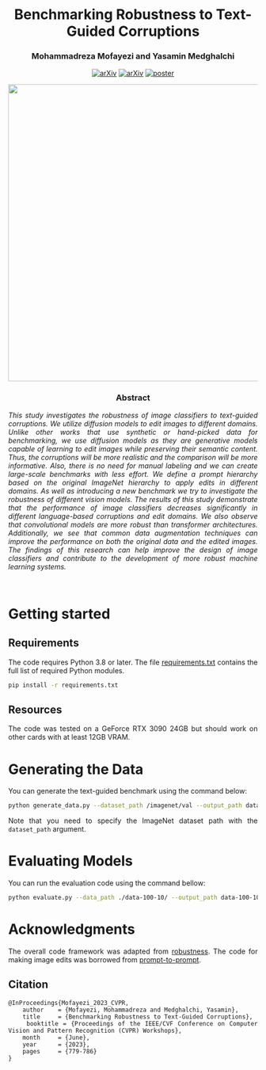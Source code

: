 <div align="center">
<h1> Benchmarking Robustness to Text-Guided Corruptions </h1>
<h3>

Mohammadreza Mofayezi and Yasamin Medghalchi </h3>

[![arXiv](https://img.shields.io/badge/paper-cvpr2023-gold)](https://openaccess.thecvf.com/content/CVPR2023W/GCV/html/Mofayezi_Benchmarking_Robustness_to_Text-Guided_Corruptions_CVPRW_2023_paper.html)
[![arXiv](https://img.shields.io/badge/arXiv-2304.02963-red)](https://arxiv.org/abs/2304.02963)
[![poster](https://img.shields.io/badge/poster-orange)](https://drive.google.com/file/d/1Ed0UE1mGoiqKKe5Xw5N6vxa2eOYpwgmb/view?usp=sharing) 

<image src="docs/Overview.png" width="600">
</div>

<div align="center"> <h3> Abstract </h3>  </div>
<div align="justify">

*This study investigates the robustness of image classifiers to text-guided corruptions. We utilize diffusion models to edit images to different domains. Unlike other works that use synthetic or hand-picked data for benchmarking, we use diffusion models as they are generative models capable of learning to edit images while preserving their semantic content. Thus, the corruptions will be more realistic and the comparison will be more informative. Also, there is no need for manual labeling and we can create large-scale benchmarks with less effort. We define a prompt hierarchy based on the original ImageNet hierarchy to apply edits in different domains. As well as introducing a new benchmark we try to investigate the robustness of different vision models. The results of this study demonstrate that the performance of image classifiers decreases significantly in different language-based corruptions and edit domains. We also observe that convolutional models are more robust than transformer architectures. Additionally, we see that common data augmentation techniques can improve the performance on both the original data and the edited images. The findings of this research can help improve the design of image classifiers and contribute to the development of more robust machine learning systems.*

</br>

# Getting started

## Requirements
The code requires Python 3.8 or later. The file [requirements.txt](requirements.txt) contains the full list of required Python modules.
```bash
pip install -r requirements.txt
```

## Resources
The code was tested on a GeForce RTX 3090 24GB but should work on other cards with at least 12GB VRAM.

# Generating the Data
You can generate the text-guided benchmark using the command below:
```bash
python generate_data.py --dataset_path /imagenet/val --output_path data-100-10 --num_classes 100 --num_images 10 --sub_class all --seed 10
```
Note that you need to specify the ImageNet dataset path with the `dataset_path` argument.

# Evaluating Models
You can run the evaluation code using the command bellow:
```bash
python evaluate.py --data_path ./data-100-10/ --output_path data-100-10
```

# Acknowledgments

The overall code framework was adapted from [robustness](https://github.com/hendrycks/robustness).
The code for making image edits was borrowed from [prompt-to-prompt](https://github.com/google/prompt-to-prompt).

## Citation

```
@InProceedings{Mofayezi_2023_CVPR,
    author    = {Mofayezi, Mohammadreza and Medghalchi, Yasamin},
    title     = {Benchmarking Robustness to Text-Guided Corruptions},
    booktitle = {Proceedings of the IEEE/CVF Conference on Computer Vision and Pattern Recognition (CVPR) Workshops},
    month     = {June},
    year      = {2023},
    pages     = {779-786}
}
```
